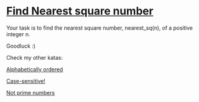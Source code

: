 # [Find Nearest square number](https://www.codewars.com/kata/find-nearest-square-number "5a805d8cafa10f8b930005ba")

Your task is to find the nearest square number, nearest\_sq(n), of a positive integer n.

Goodluck :)

Check my other katas:

<a href="https://www.codewars.com/kata/5a8059b1fd577709860000f6">Alphabetically ordered </a>

<a href="https://www.codewars.com/kata/5a805631ba1bb55b0c0000b8">Case-sensitive! </a>

<a href="https://www.codewars.com/kata/5a9a70cf5084d74ff90000f7">Not prime numbers </a>